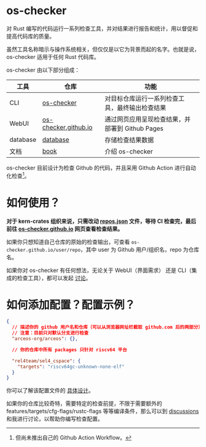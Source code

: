 # os-checker

对 Rust 编写的代码运行一系列检查工具，并对结果进行报告和统计，用以督促和提高代码库的质量。

虽然工具名称暗示与操作系统相关，但仅仅是以它为背景而起的名字。也就是说， os-checker 适用于任何 Rust 代码库。

os-checker 由以下部分组成：

| 工具     | 仓库                          | 功能                                            |
|----------|-------------------------------|-------------------------------------------------|
| CLI      | [os-checker]                  | 对目标仓库运行一系列检查工具，最终输出检查结果  |
| WebUI    | [os-checker.github.io][WebUI] | 通过网页应用呈现检查结果，并部署到 Github Pages |
| database | [database]                    | 存储检查结果数据                                |
| 文档     | [book]                        | 介绍 os-checker                                 |

[os-checker]: https://github.com/os-checker/os-checker
[WebUI]: https://github.com/os-checker/os-checker.github.io
[os-checker.github.io]: https://os-checker.github.io
[database]: https://github.com/os-checker/database
[book]: https://github.com/os-checker/book

os-checker 目前设计为检查 Github 的代码，并且采用 Github Action 进行自动化检查[^ga]。

[^ga]: 但尚未推出自己的 Github Action Workflow。

# 如何使用？

**对于 kern-crates 组织来说，只需改动 [repos.json] 文件，等待 CI 检查完，最后前往 [os-checker.github.io] 网页查看检查结果。**

[repos.json]: https://github.com/os-checker/os-checker/blob/main/assets/repos-ui.json

如果你只想知道自己仓库的原始的检查输出，可查看 `os-checker.github.io/user/repo`，其中 user 为 Github 用户/组织名，repo 为仓库名。

如果你对 os-checker 有任何想法，无论关于 WebUI（界面需求） 还是 CLI（集成的检查工具），都可以发起 [讨论][discussions]。

# 如何添加配置？配置示例？

```json
{
  // 描述你的 github 用户名和仓库（可以从浏览器网址栏截取 github.com 后的两部分）
  // 注意：目前只对默认分支进行检查
  "arceos-org/arceos": {},

  // 你的仓库中所有 packages 只针对 riscv64 平台

  "rel4team/sel4_cspace": {
    "targets": "riscv64gc-unknown-none-elf"
  }
}
```

你可以了解该配置文件的 [具体设计](./config.md)。

如果你的仓库比较奇特，需要特定的检查前提，不限于需要额外的 features/targets/cfg-flags/rustc-flags 等等编译条件，那么可以到 
[discussions] 和我进行讨论，以帮助你编写检查配置。

[discussions]: https://github.com/os-checker/os-checker/discussions

